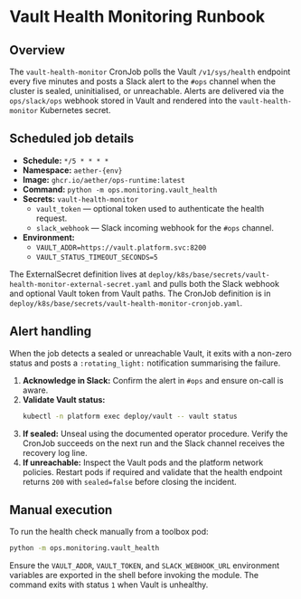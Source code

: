 # Vault Health Monitoring Runbook

## Overview

The `vault-health-monitor` CronJob polls the Vault `/v1/sys/health` endpoint
every five minutes and posts a Slack alert to the `#ops` channel when the
cluster is sealed, uninitialised, or unreachable. Alerts are delivered via the
`ops/slack/ops` webhook stored in Vault and rendered into the
`vault-health-monitor` Kubernetes secret.

## Scheduled job details

* **Schedule:** `*/5 * * * *`
* **Namespace:** `aether-{env}`
* **Image:** `ghcr.io/aether/ops-runtime:latest`
* **Command:** `python -m ops.monitoring.vault_health`
* **Secrets:** `vault-health-monitor`
  * `vault_token` — optional token used to authenticate the health request.
  * `slack_webhook` — Slack incoming webhook for the `#ops` channel.
* **Environment:**
  * `VAULT_ADDR=https://vault.platform.svc:8200`
  * `VAULT_STATUS_TIMEOUT_SECONDS=5`

The ExternalSecret definition lives at
`deploy/k8s/base/secrets/vault-health-monitor-external-secret.yaml` and pulls
both the Slack webhook and optional Vault token from Vault paths. The CronJob
definition is in
`deploy/k8s/base/secrets/vault-health-monitor-cronjob.yaml`.

## Alert handling

When the job detects a sealed or unreachable Vault, it exits with a non-zero
status and posts a `:rotating_light:` notification summarising the failure.

1. **Acknowledge in Slack:** Confirm the alert in `#ops` and ensure on-call is
   aware.
2. **Validate Vault status:**
   ```bash
   kubectl -n platform exec deploy/vault -- vault status
   ```
3. **If sealed:** Unseal using the documented operator procedure. Verify the
   CronJob succeeds on the next run and the Slack channel receives the recovery
   log line.
4. **If unreachable:** Inspect the Vault pods and the platform network policies.
   Restart pods if required and validate that the health endpoint returns `200`
   with `sealed=false` before closing the incident.

## Manual execution

To run the health check manually from a toolbox pod:

```bash
python -m ops.monitoring.vault_health
```

Ensure the `VAULT_ADDR`, `VAULT_TOKEN`, and `SLACK_WEBHOOK_URL` environment
variables are exported in the shell before invoking the module. The command
exits with status `1` when Vault is unhealthy.
